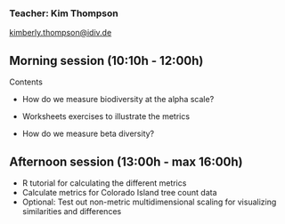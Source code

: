 
### Teacher: Kim Thompson
kimberly.thompson@idiv.de

## Morning session (10:10h - 12:00h)

Contents 
- How do we measure biodiversity at the alpha scale?  
- Worksheets exercises to illustrate the metrics
  
- How do we measure beta diversity?


## Afternoon session (13:00h -  max 16:00h)

- R tutorial for calculating the different metrics
- Calculate metrics for Colorado Island tree count data
- Optional: Test out non-metric multidimensional scaling for visualizing similarities and differences






